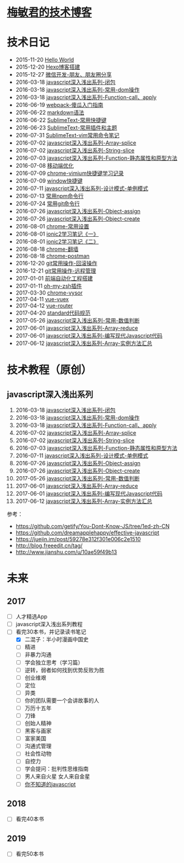 # [梅敏君的技术博客](meiminjun.github.io)

<!-- 
### 发布三部曲

>  * hexo g    // 编译
>  * hexo s  -- debug  // 开启本地服务器预览(选),debug 可看报错信息
>  * hexo d    // 发布到github,然后在进入到.gitignore文件夹中去手动提交到自己名字的github

如果`hexo d` 没有发布上去的时候，最好先运行hexo clean,然后再运行`hexo d`

## 提交百度seo
在source目录下输入：
curl -H 'Content-Type:text/plain' --data-binary @urls.txt "http://data.zz.baidu.com/urls?site=meiminjun.github.io&token=qdkA29iGaFLKdAFv" 
-->



# 技术日记

* 2015-11-20 [Hello World](http://meiminjun.github.io/hello-world)
* 2015-12-20 [Hexo博客搭建](http://meiminjun.github.io/hexo)
* 2015-12-27 [微信开发-朋友、朋友圈分享](http://meiminjun.github.io/wexin-share)
* 2016-03-18 [javascript深入浅出系列-闭包](http://meiminjun.github.io/javascript-闭包)
* 2016-03-18 [javascript深入浅出系列-常用-dom操作](http://meiminjun.github.io/javascript-dom)
* 2016-03-18 [javascript深入浅出系列-Function-call、apply](http://meiminjun.github.io/javascript-function-call-apply)
* 2016-06-19 [webpack-傻瓜入门指南](http://meiminjun.github.io/webpack-傻瓜入门指南)
* 2016-06-22 [markdown语法](http://meiminjun.github.io/markdown语法)
* 2016-06-22 [SublimeText-常用快捷键](http://meiminjun.github.io/SublimeText-常用快捷键)
* 2016-06-23 [SublimeText-常用插件和主题](http://meiminjun.github.io/SublimeText-常用插件和主题)
* 2016-07-31 [SublimeText-vim常用命令笔记](http://meiminjun.github.io/SublimeText-vim常用命令笔记)
* 2016-07-02 [javascript深入浅出系列-Array-splice](http://meiminjun.github.io/javascript-array-splice)
* 2016-07-02 [javascript深入浅出系列-String-slice](http://meiminjun.github.io/javascript-string-slice)
* 2016-07-03 [javascript深入浅出系列-Function-静态属性和原型方法](http://meiminjun.github.io/javascript-function-静态方法)
* 2016-07-08 [移动端优化](http://meiminjun.github.io/移动端优化)
* 2016-07-09 [chrome-vimium快捷键学习记录](http://meiminjun.github.io/chrome-vimium)
* 2016-07-09 [window快捷键](http://meiminjun.github.io/window快捷键)
* 2016-07-11 [javascript深入浅出系列-设计模式-单例模式](http://meiminjun.github.io/javascript-设计模式-单例模式)
* 2016-07-13 [常用npm命令行](http://meiminjun.github.io/常用npm命令)
* 2016-07-24 [常用git命令行](http://meiminjun.github.io/常用git命令)
* 2016-07-26 [javascript深入浅出系列-Object-assign](http://meiminjun.github.io/javascript-object-assign)
* 2016-07-26 [javascript深入浅出系列-Object-create](http://meiminjun.github.io/javascript-object-create)
* 2016-08-01 [chrome-常用设置](http://meiminjun.github.io/chrome-常用设置)
* 2016-08-01 [ionic2学习笔记《一》](http://meiminjun.github.io/ionic2学习笔记《一》)
* 2016-08-01 [ionic2学习笔记《二》](http://meiminjun.github.io/ionic2学习笔记《二》)
* 2016-08-18 [chrome-翻墙](http://meiminjun.github.io/chrome-翻墙)
* 2016-08-18 [chrome-postman](http://meiminjun.github.io/chrome-postman)
* 2016-12-20 [git常用操作-回滚操作](http://meiminjun.github.io/git常用操作-回滚操作)
* 2016-12-21 [git常用操作-远程管理](http://meiminjun.github.io/git常用操作-远程管理)
* 2017-01-01 [前端自动化工程搭建](http://meiminjun.github.io/前端自动化工程搭建)
* 2017-01-11 [oh-my-zsh插件](http://meiminjun.github.io/oh-my-zsh插件)
* 2017-03-30 [chrome-vysor](http://meiminjun.github.io/chrome-vysor)
* 2017-04-11 [vue-vuex](http://meiminjun.github.io/vue-vuex)
* 2017-04-12 [vue-router](http://meiminjun.github.io/vue-router)
* 2017-04-20 [standard代码规范](http://meiminjun.github.io/standard代码规范)
* 2017-05-26 [javascript深入浅出系列-常用-数值判断](http://meiminjun.github.io/javascript-常用-数值判断)
* 2017-06-01 [javascript深入浅出系列-Array-reduce](http://meiminjun.github.io/javascript-array-reduce)
* 2017-06-01 [javascript深入浅出系列-编写现代Javascript代码](http://meiminjun.github.io/javascript-编写现代Javascript代码)
* 2017-06-12 [javascript深入浅出系列-Array-实例方法汇总](http://meiminjun.github.io/javascript-array-实例方法汇总)

# 技术教程（原创）

## javascript深入浅出系列

1. 2016-03-18 [javascript深入浅出系列-闭包](http://meiminjun.github.io/javascript-闭包)
2. 2016-03-18 [javascript深入浅出系列-常用-dom操作](http://meiminjun.github.io/javascript-dom)
3. 2016-03-18 [javascript深入浅出系列-Function-call、apply](http://meiminjun.github.io/javascript-function-call-apply)
4. 2016-07-02 [javascript深入浅出系列-Array-splice](http://meiminjun.github.io/javascript-array-splice)
5. 2016-07-02 [javascript深入浅出系列-String-slice](http://meiminjun.github.io/javascript-string-slice)
6. 2016-07-03 [javascript深入浅出系列-Function-静态属性和原型方法](http://meiminjun.github.io/javascript-function-静态方法)
7. 2016-07-11 [javascript深入浅出系列-设计模式-单例模式](http://meiminjun.github.io/javascript-设计模式-单例模式)
8. 2016-07-26 [javascript深入浅出系列-Object-assign](http://meiminjun.github.io/javascript-object-assign)
9. 2016-07-26 [javascript深入浅出系列-Object-create](http://meiminjun.github.io/javascript-object-create)
10. 2017-05-26 [javascript深入浅出系列-常用-数值判断](http://meiminjun.github.io/javascript-常用-数值判断)
11. 2017-06-01 [javascript深入浅出系列-Array-reduce](http://meiminjun.github.io/javascript-array-reduce)
12. 2017-06-01 [javascript深入浅出系列-编写现代Javascript代码](http://meiminjun.github.io/javascript-编写现代Javascript代码)
13. 2017-06-12 [javascript深入浅出系列-Array-实例方法汇总](http://meiminjun.github.io/javascript-array-实例方法汇总)


参考：

* https://github.com/getify/You-Dont-Know-JS/tree/1ed-zh-CN
* https://github.com/dreamapplehappy/effective-javascript
* https://juejin.im/post/59278e312f301e006c2e1510
* http://blog.freeedit.cn/tag/
* http://www.jianshu.com/u/10ae59f49b13

# 未来

## 2017

<!-- - [x] Mars -->

- [ ] 人才精选App
- [ ] javascript深入浅出系列教程
- [ ] 看完30本书，并记录读书笔记
	- [x] 二混子：半小时漫画中国史
	- [ ] 精进
	- [ ] 非暴力沟通
	- [ ] 学会独立思考（学习篇）
	- [ ] 逆转，弱者如何找到优势反败为胜
	- [ ] 创业维艰
	- [ ] 定位
	- [ ] 异类
	- [ ] 你的团队需要一个会讲故事的人
	- [ ] 万历十五年
	- [ ] 刀锋
	- [ ] 创始人精神
	- [ ] 黑客与画家
	- [ ] 富家美国
	- [ ] 沟通式管理
	- [ ] 社会性动物
	- [ ] 自控力
	- [ ] 学会提问：批判性思维指南
	- [ ] 男人来自火星 女人来自金星
	- [ ] [你不知道的javascript](https://github.com/getify/You-Dont-Know-JS/blob/1ed-zh-CN/README.md) 

## 2018

- [ ] 看完40本书

## 2019

- [ ] 看完50本书
